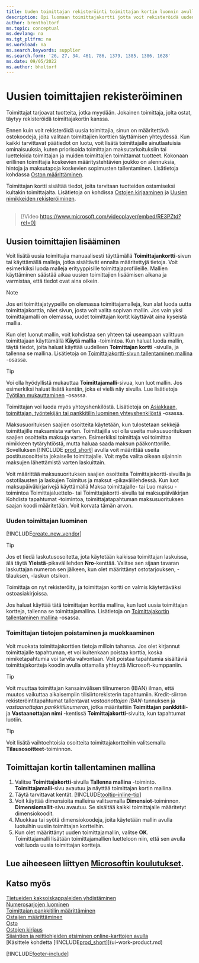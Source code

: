 ```yaml
---
title: Uuden toimittajan rekisteröinti toimittajan kortin luonnin avulla (sisältää videon)
description: Opi luomaan toimittajakortti jotta voit rekisteröidä uuden toimittajan tai alihankkijan ja tallentaa toimittajakortteja malliksi.
author: brentholtorf
ms.topic: conceptual
ms.devlang: na
ms.tgt_pltfrm: na
ms.workload: na
ms.search.keywords: supplier
ms.search.form: '26, 27, 34, 461, 786, 1379, 1385, 1386, 1628'
ms.date: 09/05/2022
ms.author: bholtorf
---
```

# <a name="register-new-vendors" />Uusien toimittajien rekisteröiminen

Toimittajat tarjoavat tuotteita, jotka myydään. Jokainen toimittaja, jolta ostat, täytyy rekisteröidä toimittajakortin kanssa.

Ennen kuin voit rekisteröidä uusia toimittajia, sinun on määritettävä ostokoodeja, joita valitaan toimittajien korttien täyttämisen yhteydessä. Kun kaikki tarvittavat päätiedot on luotu, voit lisätä toimittajalle ainutlaatuisia ominaisuuksia, kuten priorisoida toimittajan maksutarkoituksiin tai luetteloida toimittajan ja muiden toimittajien toimittamat tuotteet. Kokonaan erillinen toimittajia koskevien määritystehtävien joukko on alennuksia, hintoja ja maksutapoja koskevien sopimusten tallentaminen. Lisätietoja kohdassa [Oston määrittäminen](purchasing-setup-purchasing.md).

Toimittajan kortti sisältää tiedot, joita tarvitaan tuotteiden ostamiseksi kultakin toimittajalta. Lisätietoja on kohdissa [Ostojen kirjaaminen](purchasing-how-record-purchases.md) ja [Uusien nimikkeiden rekisteröiminen](inventory-how-register-new-items.md).
<br /><br />  

> [!Video https://www.microsoft.com/videoplayer/embed/RE3PZtd?rel=0]

## <a name="adding-new-vendors" />Uusien toimittajien lisääminen

Voit lisätä uusia toimittajia manuaalisesti täyttämällä **Toimittajankortti**-sivun tai käyttämällä malleja, jotka sisältävät ennalta määritettyjä tietoja. Voit esimerkiksi luoda malleja erityyppisille toimittajaprofiileille. Mallien käyttäminen säästää aikaa uusien toimittajien lisäämisen aikana ja varmistaa, että tiedot ovat aina oikein.

> [!NOTE]  
> Jos eri toimittajatyypeille on olemassa toimittajamalleja, kun alat luoda uutta toimittajakorttia, näet sivun, josta voit valita sopivan mallin. Jos vain yksi toimittajamalli on olemassa, uudet toimittajan kortit käyttävät aina kyseistä mallia.

Kun olet luonut mallin, voit kohdistaa sen yhteen tai useampaan valittuun toimittajaan käyttämällä **Käytä mallia** -toimintoa. Kun haluat luoda mallin, täytä tiedot, joita haluat käyttää uudelleen **Toimittajan kortti** -sivulla, ja tallenna se mallina. Lisätietoja on [Toimittajakortti-sivun tallentaminen mallina](purchasing-how-register-new-vendors.md#to-save-the-vendor-card-as-a-template) -osassa.

> [!TIP]
> Voi olla hyödyllistä mukauttaa **Toimittajamalli**-sivua, kun luot mallin. Jos esimerkiksi haluat lisätä kentän, joka ei vielä näy sivulla. Lue lisätietoja [Työtilan mukauttaminen](/dynamics365/business-central/ui-personalization-user#to-start-personalizing-a-page-through-the-personalizing-banner) -osassa.

Toimittajan voi luoda myös yhteyshenkilöstä. Lisätietoja on [Asiakkaan, toimittajan, työntekijän tai pankkitilin luominen yhteyshenkilöstä](marketing-create-contact-companies.md#to-create-a-customer-vendor-employee-or-bank-account-from-a-contact) -osassa.

Maksusuorituksen saajien osoitteita käytetään, kun tulostetaan sekkejä toimittajille maksamista varten. Toimittajilla voi olla useita maksusuorituksen saajien osoitteita maksuja varten. Esimerkiksi toimittaja voi toimittaa nimikkeen tytäryhtiöstä, mutta haluaa saada maksun pääkonttorille. Sovelluksen [!INCLUDE [prod_short](includes/prod_short.md)] avulla voit määrittää useita postitusosoitteita jokaiselle toimittajalle. Voit myös valita oikean sijainnin maksujen lähettämistä varten laskuittain.

Voit määrittää maksusuorituksen saajien osoitteita Toimittajakortti-sivuilla ja ostotilausten ja laskujen Toimitus ja maksut -pikavälilehdessä. Kun luot maksupäiväkirjarivejä käyttämällä Maksa toimittajalle- tai Luo maksu -toimintoa Toimittajaluettelo- tai Toimittajakortti-sivulla tai maksupäiväkirjan Kohdista tapahtumat -toimintoa, toimittajatapahtuman maksusuorituksen saajan koodi määritetään. Voit korvata tämän arvon.

### <a name="to-create-a-new-vendor" />Uuden toimittajan luominen

[!INCLUDE[create_new_vendor](includes/create_new_vendor.md)]

> [!TIP]  
> Jos et tiedä laskutusosoitetta, jota käytetään kaikissa toimittajan laskuissa, älä täytä **Yleistä**-pikavälilehden **Nro**-kenttää. Valitse sen sijaan tavaran laskuttajan numeron sen jälkeen, kun olet määrittänyt ostotarjouksen, -tilauksen, -laskun otsikon.

Toimittaja on nyt rekisteröity, ja toimittajan kortti on valmis käytettäväksi ostoasiakirjoissa.

Jos haluat käyttää tätä toimittajan korttia mallina, kun luot uusia toimittajan kortteja, tallenna se toimittajamallina. Lisätietoja on [Toimittajakortin tallentaminen mallina](#to-save-the-vendor-card-as-a-template) -osassa.

### <a name="deleting-and-editing-vendor-information" />Toimittajan tietojen poistaminen ja muokkaaminen

Voit muokata toimittajakorttien tietoja milloin tahansa. Jos olet kirjannut toimittajalle tapahtuman, et voi kuitenkaan poistaa korttia, koska nimiketapahtumia voi tarvita valvontaan. Voit poistaa tapahtumia sisältäviä toimittajakortteja koodin avulla ottamalla yhteyttä Microsoft-kumppaniin.

> [!TIP]
> Voit muuttaa toimittajan kansainvälisen tilinumeron (IBAN) ilman, että muutos vaikuttaa aikaisempiin tilisiirtorekisterin tapahtumiin. Kredit-siirron rekisteröintitapahtumat tallentavat *vastaanottajan IBAN*-tunnuksen ja *vastaanottajan pankkitilinumeron*, jotka määritettiin **Toimittajan pankkitili**- ja **Vastaanottajan nimi** -kentissä **Toimittajakortti**-sivulta, kun tapahtumat luotiin.

> [!TIP]
> Voit lisätä vaihtoehtoisia osoitteita toimittajakortteihin valitsemalla **Tilausosoitteet**-toiminnon.

## <a name="to-save-the-vendor-card-as-a-template" />Toimittajan kortin tallentaminen mallina

1. Valitse **Toimittajakortti**-sivulla **Tallenna mallina** -toiminto. **Toimittajamalli**-sivu avautuu ja näyttää toimittajan kortin mallina.
2. Täytä tarvittavat kentät. [!INCLUDE[tooltip-inline-tip](includes/tooltip-inline-tip_md.md)]
3. Voit käyttää dimensioita malleina valitsemalla **Dimensiot**-toiminnon. **Dimensiomallit**-sivu avautuu. Se sisältää kaikki toimittajalle määritetyt dimensiokoodit.
4. Muokkaa tai syötä dimensiokoodeja, joita käytetään mallin avulla luotuihin uusiin toimittajan kortteihin.
5. Kun olet määrittänyt uuden toimittajamallin, valitse **OK**.  
   Toimittajamalli lisätään toimittajamallien luetteloon niin, että sen avulla voit luoda uusia toimittajan kortteja.

## <a name="see-related-microsoft-trainingtrainingmodulestrade-master-data-dynamics--business-central" />Lue aiheeseen liittyen [Microsoftin koulutukset](/training/modules/trade-master-data-dynamics-365-business-central/).

## <a name="see-also" />Katso myös

[Tietueiden kaksoiskappaleiden yhdistäminen](sales-how-merge-duplicate-records.md)  
[Numerosarjojen luominen](ui-create-number-series.md)  
[Toimittajan pankkitilin määrittäminen](purchasing-how-set-up-vendors-bank-accounts.md)  
[Ostajien määrittäminen](purchasing-how-setup-purchasers.md)  
[Osto](purchasing-manage-purchasing.md)  
[Ostojen kirjaus](purchasing-how-record-purchases.md)  
[Sijaintien ja reittiohjeiden etsiminen online-karttojen avulla](across-online-maps.md)  
[Käsittele kohdetta [!INCLUDE[prod_short](includes/prod_short.md)]](ui-work-product.md)  

[!INCLUDE[footer-include](includes/footer-banner.md)]
